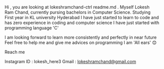 Hi , you are looking at lokeshramchand-ctrl readme.md
. Myself Lokesh Ram Chand,
currently pursing bachelors in Computer Science.
Studying First year in KL university Hyderabad 
I have just started to learn to code and has zero experience in coding and computer science 
I have just started with programming language 'C'



I am looking forward to learn more consistently and perfectly in near future 
Feel free to help me and give me advices on programming 
I am 'All ears' 😊


Reach me 



Instagram ID : lokesh_here3
Gmail : lokeshramchand@gmail.com


